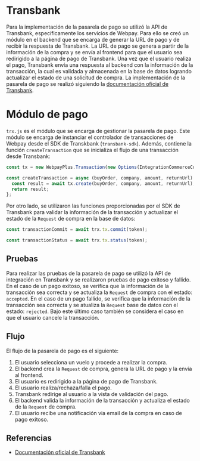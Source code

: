 
# Transbank
Para la implementación de la pasarela de pago se utilizó la API de Transbank, específicamente los servicios de Webpay. Para ello se creó un módulo en el backend que se encarga de generar la URL de pago y de recibir la respuesta de Transbank. La URL de pago se genera a partir de la información de la compra y se envía al frontend para que el usuario sea redirigido a la página de pago de Transbank. Una vez que el usuario realiza el pago, Transbank envía una respuesta al backend con la información de la transacción, la cual es validada y almacenada en la base de datos logrando actualizar el estado de una solicitud de compra. La implementación de la pasarela de pago se realizó siguiendo la [documentación oficial de Transbank](https://www.transbankdevelopers.cl/).

# Módulo de pago
`trx.js` es el módulo que se encarga de gestionar la pasarela de pago. Este módulo se encarga de instanciar el controlador de transacciones de Webpay desde el SDK de Transkbank (`transbank-sdk`). Además, contiene la función `createTransaction` que se inicializa el flujo de una transacción desde Transbank:

```javascript
const tx = new WebpayPlus.Transaction(new Options(IntegrationCommerceCodes.WEBPAY_PLUS, IntegrationApiKeys.WEBPAY, Environment.Integration));

const createTransaction = async (buyOrder, company, amount, returnUrl) => {
  const result = await tx.create(buyOrder, company, amount, returnUrl);
  return result;
};
```
Por otro lado, se utilizaron las funciones proporcionadas por el SDK de Transbank para validar la información de la transacción y actualizar el estado de la `Request` de compra en la base de datos:

```javascript
const transactionCommit = await trx.tx.commit(token);

const transactionStatus = await trx.tx.status(token);
```

## Pruebas
Para realizar las pruebas de la pasarela de pago se utilizó la API de integración en Transbank y se realizaron pruebas de pago exitoso y fallido. En el caso de un pago exitoso, se verifica que la información de la transacción sea correcta y se actualiza la `Request` de compra con el estado: `accepted`. En el caso de un pago fallido, se verifica que la información de la transacción sea correcta y se atualiza la `Request` base de datos con el estado: `rejected`. Bajo este último caso también se considera el caso en que el usuario cancele la transacción.

## Flujo
El flujo de la pasarela de pago es el siguiente:
1. El usuario selecciona un vuelo y procede a realizar la compra.
2. El backend crea la `Request` de compra, genera la URL de pago y la envía al frontend.
3. El usuario es redirigido a la página de pago de Transbank.
4. El usuario realiza/rechaza/falla el pago.
5. Transbank redirige al usuario a la vista de validación del pago.
6. El backend valida la información de la transacción y actualiza el estado de la `Request` de compra.
7. El usuario recibe una notificación via email de la compra en caso de pago exitoso.

## Referencias
- [Documentación oficial de Transbank](https://www.transbankdevelopers.cl/)
